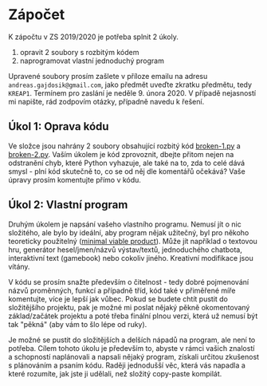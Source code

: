 # Zápočet
K zápočtu v ZS 2019/2020 je potřeba splnit 2 úkoly.

1. opravit 2 soubory s rozbitým kódem
2. naprogramovat vlastní jednoduchý program

Upravené soubory prosím zašlete v příloze emailu na adresu `andreas.gajdosik@gmail.com`, jako předmět uveďte zkratku předmětu, tedy `KREAP1`.
Termínem pro zaslání je neděle 9. února 2020.
V případě nejasností mi napište, rád zodpovím otázky, případně navedu k řešení.

## Úkol 1: Oprava kódu
Ve složce jsou nahrány 2 soubory obsahující rozbitý kód [broken-1.py](broken-1.py) a [broken-2.py](broken-2.py).
Vaším úkolem je kód zprovoznit, dbejte přitom nejen na odstranění chyb, které Python vyhazuje, ale také na to, zda to celé dává smysl - plní kód skutečně to, co se od něj dle komentářů očekává?
Vaše úpravy prosím komentujte přímo v kódu.

## Úkol 2: Vlastní program
Druhým úkolem je napsání vašeho vlastního programu.
Nemusí jít o nic složitého, ale bylo by ideální, aby program nějak užitečný, byl pro někoho teoreticky použitelný ([minimal viable product](https://en.wikipedia.org/wiki/Minimum_viable_product)).
Může jít například o textovou hru, generátor hesel/jmen/názvů výstav/textů, jednoduchého chatbota, interaktivní text (gamebook) nebo cokoliv jiného.
Kreativní modifikace jsou vítány.

V kódu se prosím snažte především o čitelnost - tedy dobré pojmenování názvů proměnných, funkcí a případně tříd, kód také v přiměřené míře komentujte, více je lepší jak vůbec. Pokud se budete chtít pustit do složitějšího projektu, pak je možné mi poslat nějaký pěkně okomentovaný základ/začátek projektu a poté třeba finální plnou verzi, která už nemusí být tak "pěkná" (aby vám to šlo lépe od ruky).

Je možné se pustit do složitějších a delších nápadů na program, ale není to potřeba.
Cílem tohoto úkolu je především to, abyste v rámci vašich znalostí a schopností naplánovali a napsali nějaký program, získali určitou zkušenost s plánováním a psaním kódu.
Raději jednodušší věc, která vás napadla a které rozumíte, jak jste ji udělali, než složitý copy-paste kompilát. 
